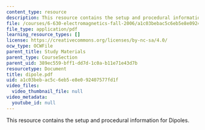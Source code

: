 ```yaml
---
content_type: resource
description: This resource contains the setup and procedural information for Dipoles.
file: /courses/6-630-electromagnetics-fall-2006/a1c03bebac5c6eb5e8e092407577fd1f_dipole.pdf
file_type: application/pdf
learning_resource_types: []
license: https://creativecommons.org/licenses/by-nc-sa/4.0/
ocw_type: OCWFile
parent_title: Study Materials
parent_type: CourseSection
parent_uid: 389ec559-bff1-dd7d-1c0a-b11e71e43d7b
resourcetype: Document
title: dipole.pdf
uid: a1c03beb-ac5c-6eb5-e8e0-92407577fd1f
video_files:
  video_thumbnail_file: null
video_metadata:
  youtube_id: null
---
```

This resource contains the setup and procedural information for Dipoles.